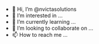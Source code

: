 - 👋 Hi, I’m @nvictasolutions
- 👀 I’m interested in ...
- 🌱 I’m currently learning ...
- 💞️ I’m looking to collaborate on ...
- 📫 How to reach me ...

<!---
nvictasolutions/nvictasolutions is a ✨ special ✨ repository because its `README.md` (this file) appears on your GitHub profile.
You can click the Preview link to take a look at your changes.
--->
